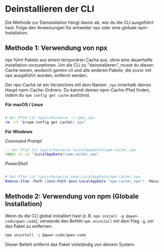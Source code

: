 # Deinstallieren der CLI

Die Methode zur Deinstallation hängt davon ab, wie du die CLI ausgeführt hast. Folge den Anweisungen für entweder npx oder eine globale npm-Installation.

## Methode 1: Verwendung von npx

npx führt Pakete aus einem temporären Cache aus, ohne eine dauerhafte Installation vorzunehmen. Um die CLI zu "deinstallieren", musst du diesen Cache leeren, wodurch gemini-cli und alle anderen Pakete, die zuvor mit npx ausgeführt wurden, entfernt werden.

Der npx-Cache ist ein Verzeichnis mit dem Namen `_npx` innerhalb deines Haupt-npm-Cache-Ordners. Du kannst deinen npm-Cache-Pfad finden, indem du `npm config get cache` ausführst.

**Für macOS / Linux**

```bash

# Der Pfad ist typischerweise ~/.npm/_npx
rm -rf "$(npm config get cache)/_npx"
```

**Für Windows**

_Command Prompt_

```cmd
:: Der Pfad ist typischerweise %LocalAppData%\npm-cache\_npx
rmdir /s /q "%LocalAppData%\npm-cache\_npx"
```

_PowerShell_

```powershell

# Der Pfad ist typischerweise $env:LocalAppData\npm-cache\_npx
Remove-Item -Path (Join-Path $env:LocalAppData "npm-cache\_npx") -Recurse -Force
```

## Methode 2: Verwendung von npm (Globale Installation)

Wenn du die CLI global installiert hast (z. B. `npm install -g @qwen-code/qwen-code`), verwende den Befehl `npm uninstall` mit dem Flag `-g`, um das Paket zu entfernen.

```bash
npm uninstall -g @qwen-code/qwen-code
```

Dieser Befehl entfernt das Paket vollständig von deinem System.